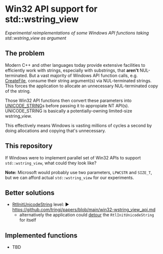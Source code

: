 # Win32 API support for std::wstring_view
*Experimental reimplementations of some Windows API functions taking std::wstring_view as argument*

## The problem

Modern C++ and other languages today provide extensive facilities to efficiently work with strings, especially with substrings, that **aren't** NUL-terminated.
But a vast majority of Windows API function calls, e.g. [CreateFile](https://learn.microsoft.com/en-us/windows/win32/api/fileapi/nf-fileapi-createfilew),
consume their string argument(s) via NUL-terminated strings.
This forces the application to allocate an unnecessary NUL-terminated copy of the string.

Those Win32 API functions then convert these parameters into
[UNICODE_STRING](https://learn.microsoft.com/en-us/windows/win32/api/subauth/ns-subauth-unicode_string)s
before passing it to appropiate NT API(s). UNICODE_STRING is basically a potentially-owning limited-size wstring_view.

This effectively means Windows is vasting millions of cycles a second by doing allocations and copying that's unnecessary.

## This repository

If Windows were to implement parallel set of Win32 APIs to support `std::wstring_view`, what could they look like?

**Note:** Microsoft would probably use two parameters, `LPWCSTR` and `SIZE_T`, but we can afford actual `std::wstring_view` for our experiments.

## Better solutions

* [RtlInitUnicodeString](https://learn.microsoft.com/en-us/windows-hardware/drivers/ddi/wdm/nf-wdm-rtlinitunicodestring) level:
  :arrow_forward: https://github.com/tringi/papers/blob/main/win32-wstring_view_api.md
   * alternatively the application could [detour](https://github.com/microsoft/Detours) the `RtlInitUnicodeString` for itself

## Implemented functions

* TBD